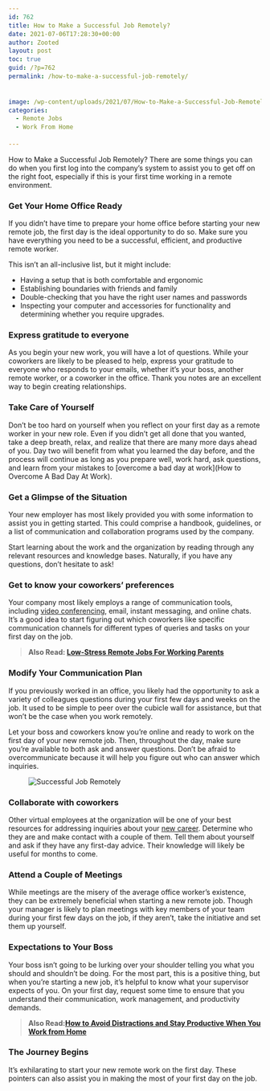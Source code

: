 ```yaml
---
id: 762
title: How to Make a Successful Job Remotely?
date: 2021-07-06T17:28:30+00:00
author: Zooted
layout: post
toc: true
guid: /?p=762
permalink: /how-to-make-a-successful-job-remotely/


image: /wp-content/uploads/2021/07/How-to-Make-a-Successful-Job-Remotely.jpg
categories:
  - Remote Jobs
  - Work From Home

---
```

How to Make a Successful Job Remotely? There are some things you can do when you first log into the company&#8217;s system to assist you to get off on the right foot, especially if this is your first time working in a remote environment.

### **Get Your Home Office Ready**

If you didn&#8217;t have time to prepare your home office before starting your new remote job, the first day is the ideal opportunity to do so. Make sure you have everything you need to be a successful, efficient, and productive remote worker.

This isn&#8217;t an all-inclusive list, but it might include:

  * Having a setup that is both comfortable and ergonomic
  * Establishing boundaries with friends and family
  * Double-checking that you have the right user names and passwords
  * Inspecting your computer and accessories for functionality and determining whether you require upgrades.

### **Express gratitude to everyone**

As you begin your new work, you will have a lot of questions. While your coworkers are likely to be pleased to help, express your gratitude to everyone who responds to your emails, whether it&#8217;s your boss, another remote worker, or a coworker in the office. Thank you notes are an excellent way to begin creating relationships.

### **Take Care of Yourself**

Don&#8217;t be too hard on yourself when you reflect on your first day as a remote worker in your new role. Even if you didn&#8217;t get all done that you wanted, take a deep breath, relax, and realize that there are many more days ahead of you. Day two will benefit from what you learned the day before, and the process will continue as long as you prepare well, work hard, ask questions, and learn from your mistakes to \[overcome a bad day at work\](How to Overcome A Bad Day At Work).

### **Get a Glimpse of the Situation**

Your new employer has most likely provided you with some information to assist you in getting started. This could comprise a handbook, guidelines, or a list of communication and collaboration programs used by the company.

Start learning about the work and the organization by reading through any relevant resources and knowledge bases. Naturally, if you have any questions, don&#8217;t hesitate to ask!

### **Get to know your coworkers&#8217; preferences**

Your company most likely employs a range of communication tools, including [video conferencing](https://en.wikipedia.org/wiki/Videotelephony), email, instant messaging, and online chats. It&#8217;s a good idea to start figuring out which coworkers like specific communication channels for different types of queries and tasks on your first day on the job.

<blockquote class="wp-block-quote">
  <p>
    <strong>Also Read: <a href="/low-stress-remote-jobs-for-working-parents/">Low-Stress Remote Jobs For Working Parents</a></strong>
  </p>
</blockquote>

### **Modify Your Communication Plan**

If you previously worked in an office, you likely had the opportunity to ask a variety of colleagues questions during your first few days and weeks on the job. It used to be simple to peer over the cubicle wall for assistance, but that won&#8217;t be the case when you work remotely.

Let your boss and coworkers know you&#8217;re online and ready to work on the first day of your new remote job. Then, throughout the day, make sure you&#8217;re available to both ask and answer questions. Don&#8217;t be afraid to overcommunicate because it will help you figure out who can answer which inquiries.

<div class="wp-block-image">
  <figure class="aligncenter size-large"><img loading="lazy" width="1024" height="449" src="/wp-content/uploads/2021/07/How-to-Successfully-Start-a-New-Job-Remotely-1024x449.png" alt="Successful Job Remotely" class="wp-image-763" srcset="/wp-content/uploads/2021/07/How-to-Successfully-Start-a-New-Job-Remotely-1024x449.png 1024w, /wp-content/uploads/2021/07/How-to-Successfully-Start-a-New-Job-Remotely-300x132.png 300w, /wp-content/uploads/2021/07/How-to-Successfully-Start-a-New-Job-Remotely-768x337.png 768w, /wp-content/uploads/2021/07/How-to-Successfully-Start-a-New-Job-Remotely.png 1140w" sizes="(max-width: 1024px) 100vw, 1024px" /></figure>
</div>

### **Collaborate with coworkers**

Other virtual employees at the organization will be one of your best resources for addressing inquiries about your [new career](/how-to-changing-career-without-losing-your-mind-or-yourself/). Determine who they are and make contact with a couple of them. Tell them about yourself and ask if they have any first-day advice. Their knowledge will likely be useful for months to come.

### **Attend a Couple of Meetings**

While meetings are the misery of the average office worker&#8217;s existence, they can be extremely beneficial when starting a new remote job. Though your manager is likely to plan meetings with key members of your team during your first few days on the job, if they aren&#8217;t, take the initiative and set them up yourself.

### **Expectations to Your Boss**

Your boss isn&#8217;t going to be lurking over your shoulder telling you what you should and shouldn&#8217;t be doing. For the most part, this is a positive thing, but when you&#8217;re starting a new job, it&#8217;s helpful to know what your supervisor expects of you. On your first day, request some time to ensure that you understand their communication, work management, and productivity demands.

<blockquote class="wp-block-quote">
  <p>
    <strong>Also Read:<a href="/how-to-avoid-distractions-and-stay-productive-when-you-work-from-home/">How to Avoid Distractions and Stay Productive When You Work from Home</a></strong>
  </p>
</blockquote>



### **The Journey Begins**

It&#8217;s exhilarating to start your new remote work on the first day. These pointers can also assist you in making the most of your first day on the job.

